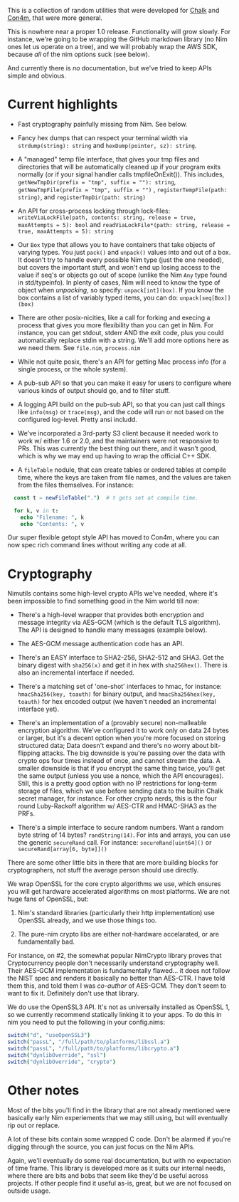 This is a collection of random utilities that were developed for
[Chalk](https://github.com/crashappsec/chalk) and
[Con4m](https://github.com/crashappsec/con4m), that were more general.

This is nowhere near a proper 1.0 release. Functionality will grow
slowly. For instance, we're going to be wrapping the GitHub markdown
library (no Nim ones let us operate on a tree), and we will probably
wrap the AWS SDK, because *all* of the nim options suck (see below).

And currently there is *no* documentation, but we've tried to keep
APIs simple and obvious.

# Current highlights

- Fast cryptography painfully missing from Nim. See below.

- Fancy hex dumps that can respect your terminal width via
  `strdump(string): string` and `hexDump(pointer, sz): string`.

- A "managed" temp file interface, that gives your tmp files and
  directories that will be automatically cleaned up if your program
  exits normally (or if your signal handler calls
  tmpfileOnExit()). This includes, `getNewTmpDir(prefix = "tmp",
  suffix = ""): string`, `getNewTmpFile(prefix = "tmp", suffix = "")`
  , `registerTempFile(path: string)`, and `registerTmpDir(path:
  string)`

- An API for cross-process locking through lock-files:
  `writeViaLockFile(path, contents: string, release = true, maxAttempts = 5):
  bool` and `readViaLockFile*(path: string, release = true, maxAttempts
  = 5): string`

- Our `Box` type that allows you to have containers that take objects
  of varying types.  You just `pack()` and `unpack()` values into and
  out of a box. It doesn't try to handle every possible Nim type (just
  the one needed), but covers the important stuff, and won't end up
  losing access to the value if seq's or objects go out of scope
  (unlike the Nim `Any` type found in std/typeinfo). In plenty of
  cases, Nim will need to know the type of object when *unpacking*, so
  specify: `unpack[int](box)`.  If you know the box contains a list of
  variably typed items, you can do: `unpack[seq[Box]](box)`

- There are other posix-nicities, like a call for forking and execing
  a process that gives you more flexibility than you can get in
  Nim. For instance, you can get stdout, stderr AND the exit code,
  plus you could automatically replace stdin with a string.  We'll add
  more options here as we need them. See `file.nim`, `process.nim`

- While not quite posix, there's an API for getting Mac process info
  (for a single process, or the whole system).

- A pub-sub API so that you can make it easy for users to configure
  where various kinds of output should go, and to filter stuff.

- A logging API build on the pub-sub API, so that you can just call
  things like `info(msg)` or `trace(msg)`, and the code will run or
  not based on the configured log-level. Pretty ansi includd.

- We've incorporated a 3rd-party S3 client because it needed work to
  work w/ either 1.6 or 2.0, and the maintainers were not responsive
  to PRs. This was currently the best thing out there, and it wasn't
  good, which is why we may end up having to wrap the official C++
  SDK.

- A `fileTable` nodule, that can create tables or ordered tables at
  compile time, where the keys are taken from file names, and the
  values are taken from the files themselves.  For instance:

```nim
  const t = newFileTable(".")  # t gets set at compile time.

  for k, v in t:
    echo "Filename: ", k
    echo "Contents: ", v
```

Our super flexible getopt style API has moved to Con4m, where you can
now spec rich command lines without writing any code at all.

# Cryptography

Nimutils contains some high-level crypto APIs we've needed, where it's
been impossible to find something good in the Nim world till now:

- There's a high-level wrapper that provides both encryption and
  message integrity via AES-GCM (which is the default TLS
  algorithm). The API is designed to handle many messages (example
  below).

- The AES-GCM message authentication code has an API.

- There's an EASY interface to SHA2-256, SHA2-512 and SHA3. Get the
  binary digest with `sha256(x)` and get it in hex with
  `sha256hex()`. There is also an incremental interface if needed.

- There's a matching set of 'one-shot' interfaces to hmac, for
  instance: `hmacSha256(key, toauth)` for binary output, and
  `hmacSha256hex(key, toauth)` for hex encoded output (we haven't
  needed an incremental interface yet).

- There's an implementation of a (provably secure) non-malleable
  encryption algorithm. We've configured it to work only on data 24
  bytes or larger, but it's a decent option when you're more focused
  on storing structured data; Data doesn't expand and there's no worry
  about bit-flipping attacks. The big downside is you're passing over
  the data with crypto ops four times instead of once, and cannot
  stream the data. A smaller downside is that if you encrypt the same
  thing twice, you'll get the same output (unless you use a nonce,
  which the API encourages). Still, this is a pretty good option with
  no IP restrictions for long-term storage of files, which we use
  before sending data to the builtin Chalk secret manager, for
  instance.  For other crypto nerds, this is the four round
  Luby-Rackoff algorithm w/ AES-CTR and HMAC-SHA3 as the PRFs.

- There's a simple interface to secure random numbers. Want a random
  byte string of 14 bytes? `randString(14)`. For ints and arrays, you
  can use the generic `secureRand` call.  For instance:
  `secureRand[uint64]()` or `secureRand[array[6, byte]]()`

There are some other little bits in there that are more building
blocks for cryptographers, not stuff the average person should use
directly.

We wrap OpenSSL for the core crypto algorithms we use,
which ensures you will get hardware accelerated algorithms on most
platforms. We are not huge fans of OpenSSL, but:

1. Nim's standard libraries (particularly their http implementation)
   use OpenSSL already, and we use those things too.

2. The pure-nim crypto libs are either not-hardware accelarated, or
   are fundamentally bad.

For instance, on #2, the somewhat popular NimCrypto library proves
that Cryptocurrency people don't necessarily understand cryptography
well.  Their AES-GCM implementation is fundamentally flawed... it does
not follow the NIST spec and renders it basically no better than
AES-CTR. I have told them this, and told them I was *co-author* of
AES-GCM. They don't seem to want to fix it.  Definitely don't use that
library.

We do use the OpenSSL3 API. It's not as universally installed as
OpenSSL 1, so we currently recommend statically linking it to your
apps. To do this in nim you need to put the following in your
config.nims:

```nim
switch("d", "useOpenSSL3")
switch("passL", "/full/path/to/platforms/libssl.a")
switch("passL", "/full/path/to/platforms/libcrypto.a")
switch("dynlibOverride", "ssl")
switch("dynlibOverride", "crypto")
```

# Other notes

Most of the bits you'll find in the library that are not already
mentioned were basically early Nim experiements that we may still
using, but will eventually rip out or replace.

A lot of these bits contain some wrapped C code. Don't be alarmed if
you're digging through the source, you can just focus on the Nim APIs.

Again, we'll eventually do some real documentation, but with no
expectation of time frame. This library is developed more as it suits
our internal needs, where there are bits and bobs that seem like
they'd be useful across projects. If other people find it useful
as-is, great, but we are not focused on outside usage.
